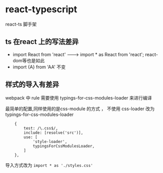 # react-typescript
react-ts 脚手架

## ts 在react 上的写法差异

- import React from 'react'  --->   import * as React from 'react';    react-dom等也是如此
- import {A} from 'AA' 不变



## 样式的导入有差异

webpack 中 rule 需要使用 typings-for-css-modules-loader 来进行编译

最简单的配置,同样使用的是css-module 的方式 ， 不使用 css-loader 改为 typings-for-css-modules-loader

```
    {
        test: /\.css$/,
        include: [resolve('src')],
        use: [
            'style-loader',
            typingsForCssModulesLoader,
        ]
    },

```
导入方式改为 `import * as './styles.css'`

